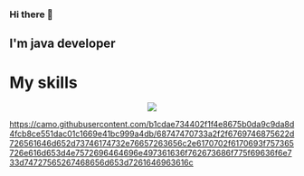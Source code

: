 ### Hi there 👋
## I'm java developer

# My skills

<p align="center">
  <a href="https://skillicons.dev">
    <img src="https://skillicons.dev/icons?i=git,github,gitlab,java,docker,postgres,rabbitmq" />
  </a>
</p>

https://camo.githubusercontent.com/b1cdae734402f1f4e8675b0da9c9da8d4fcb8ce551dac01c1669e41bc999a4db/68747470733a2f2f6769746875622d726561646d652d73746174732e76657263656c2e6170702f6170693f757365726e616d653d4e7572696464696e497361636f762673686f775f69636f6e733d74727565267468656d653d7261646963616c
